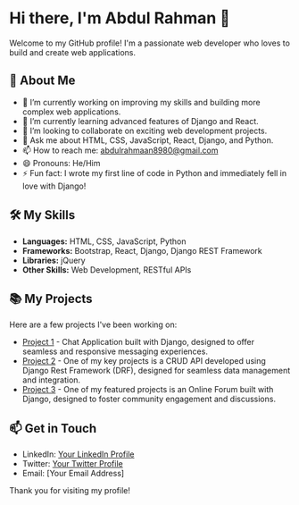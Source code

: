 # Hi there, I'm Abdul Rahman 👋

Welcome to my GitHub profile! I'm a passionate web developer who loves to build and create web applications.

## 🚀 About Me

- 🔭 I’m currently working on improving my skills and building more complex web applications.
- 🌱 I’m currently learning advanced features of Django and React.
- 👯 I’m looking to collaborate on exciting web development projects.
- 💬 Ask me about HTML, CSS, JavaScript, React, Django, and Python.
- 📫 How to reach me: abdulrahmaan8980@gmail.com
- 😄 Pronouns: He/Him
- ⚡ Fun fact:  I wrote my first line of code in Python and immediately fell in love with Django!

## 🛠️ My Skills

- **Languages:** HTML, CSS, JavaScript, Python
- **Frameworks:** Bootstrap, React, Django, Django REST Framework
- **Libraries:** jQuery
- **Other Skills:** Web Development, RESTful APIs


## 📚 My Projects

Here are a few projects I've been working on:

- [Project 1](https://github.com/AbdulRahman87/Chat-Application) - Chat Application built with Django, designed to offer seamless and responsive messaging experiences.
- [Project 2](https://github.com/AbdulRahman87/CRUD_API_Project) - One of my key projects is a CRUD API developed using Django Rest Framework (DRF), designed for seamless data management and integration.
- [Project 3](https://github.com/AbdulRahman87/Forum-App) - One of my featured projects is an Online Forum built with Django, designed to foster community engagement and discussions.

## 📫 Get in Touch

- LinkedIn: [Your LinkedIn Profile](link-to-profile)
- Twitter: [Your Twitter Profile](link-to-profile)
- Email: [Your Email Address]

Thank you for visiting my profile!
